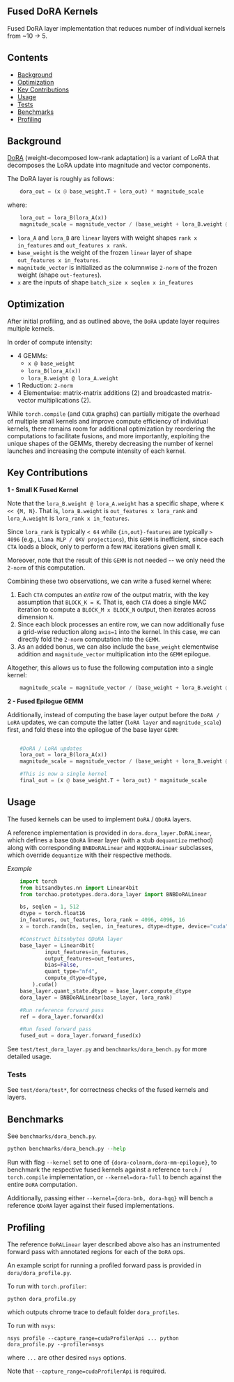 ## Fused DoRA Kernels

Fused DoRA layer implementation that reduces number of individual kernels from ~10 -> 5.

## Contents

- [Background](#background)
- [Optimization](#optimization)
- [Key Contributions](#key-contributions)
- [Usage](#usage)
- [Tests](#tests)
- [Benchmarks](#benchmarks)
- [Profiling](#profiling)

## Background

[DoRA](https://arxiv.org/abs/2402.09353) (weight-decomposed low-rank adaptation) is a variant of LoRA that decomposes the LoRA update into magnitude and vector components.

The DoRA layer is roughly as follows:

```python
    dora_out = (x @ base_weight.T + lora_out) * magnitude_scale
```

where:

```python
    lora_out = lora_B(lora_A(x))
    magnitude_scale = magnitude_vector / (base_weight + lora_B.weight @ lora_A.weight).norm(p=2, dim=1)
```

- `lora_A` and `lora_B` are `linear` layers with weight shapes `rank x in_features` and `out_features x rank`.
- `base_weight` is the weight of the frozen `linear` layer of shape `out_features x in_features`.
- `magnitude_vector` is initialized as the columnwise `2-norm` of the frozen weight (shape `out-features`).
- `x` are the inputs of shape `batch_size x seqlen x in_features`

## Optimization

After initial profiling, and as outlined above, the `DoRA` update layer requires multiple kernels.

In order of compute intensity:

- 4 GEMMs:
  - `x @ base_weight`
  - `lora_B(lora_A(x))`
  - `lora_B.weight @ lora_A.weight`
- 1 Reduction: `2-norm`
- 4 Elementwise: matrix-matrix additions (2) and broadcasted matrix-vector multiplications (2).

While `torch.compile` (and `CUDA` graphs) can partially mitigate the overhead of multiple small kernels and improve compute efficiency of individual kernels, there remains room for additional optimization by reordering the computations to facilitate fusions, and more importantly, exploiting the unique shapes of the GEMMs, thereby decreasing the number of kernel launches and increasing the compute intensity of each kernel.

## Key Contributions

**1 - Small K Fused Kernel**

Note that the `lora_B.weight @ lora_A.weight` has a specific shape, where `K << {M, N}`. That is, `lora_B.weight` is `out_features x lora_rank` and `lora_A.weight` is `lora_rank x in_features`.

Since `lora_rank` is typically `< 64` while `{in,out}-features` are typically `> 4096` (e.g., `Llama MLP / QKV projections`), this `GEMM` is inefficient, since each `CTA` loads a block, only to perform a few `MAC` iterations given small `K`.

Moreover, note that the result of this `GEMM` is not needed -- we only need the `2-norm` of this computation.

Combining these two observations, we can write a fused kernel where:

1. Each `CTA` computes an _entire_ row of the output matrix, with the key assumption that `BLOCK_K = K`. That is, each `CTA` does a single MAC iteration to compute a `BLOCK_M x BLOCK_N` output, then iterates across dimension `N`.
2. Since each block processes an entire row, we can now additionally fuse a grid-wise reduction along `axis=1` into the kernel. In this case, we can directly fold the `2-norm` computation into the `GEMM`.
3. As an added bonus, we can also include the `base_weight` elementwise addition and `magnitude_vector` multiplication into the `GEMM` epilogue.

Altogether, this allows us to fuse the following computation into a single kernel:

```python
    magnitude_scale = magnitude_vector / (base_weight + lora_B.weight @ lora_A.weight).norm(p=2, dim=1)
```

**2 - Fused Epilogue GEMM**

Additionally, instead of computing the base layer output before the `DoRA / LoRA` updates, we can compute the latter (`loRA layer` and `magnitude_scale`) first, and fold these into the epilogue of the base layer `GEMM`:

```python

    #DoRA / LoRA updates
    lora_out = lora_B(lora_A(x))
    magnitude_scale = magnitude_vector / (base_weight + lora_B.weight @ lora_A.weight).norm(p=2, dim=1)

    #This is now a single kernel
    final_out = (x @ base_weight.T + lora_out) * magnitude_scale
```

## Usage

The fused kernels can be used to implement `DoRA` / `QDoRA` layers.

A reference implementation is provided in `dora.dora_layer.DoRALinear`, which defines a base `QDoRA` linear layer (with a stub `dequantize` method) along with corresponding `BNBDoRALinear` and `HQQDoRALinear` subclasses, which override `dequantize` with their respective methods.

_Example_

```python
    import torch
    from bitsandbytes.nn import Linear4bit
    from torchao.prototypes.dora.dora_layer import BNBDoRALinear

    bs, seqlen = 1, 512
    dtype = torch.float16
    in_features, out_features, lora_rank = 4096, 4096, 16
    x = torch.randn(bs, seqlen, in_features, dtype=dtype, device="cuda")

    #Construct bitsnbytes QDoRA layer
    base_layer = Linear4bit(
            input_features=in_features,
            output_features=out_features,
            bias=False,
            quant_type="nf4",
            compute_dtype=dtype,
        ).cuda()
    base_layer.quant_state.dtype = base_layer.compute_dtype
    dora_layer = BNBDoRALinear(base_layer, lora_rank)

    #Run reference forward pass
    ref = dora_layer.forward(x)

    #Run fused forward pass
    fused_out = dora_layer.forward_fused(x)
```

See `test/test_dora_layer.py` and `benchmarks/dora_bench.py` for more detailed usage.

### Tests

See `test/dora/test*`, for correctness checks of the fused kernels and layers.

## Benchmarks

See `benchmarks/dora_bench.py`.

```python
python benchmarks/dora_bench.py --help
```

Run with flag `--kernel` set to one of `{dora-colnorm,dora-mm-epilogue}`, to benchmark the respective fused kernels against a reference `torch` / `torch.compile` implementation, or `--kernel=dora-full` to bench against the entire `DoRA` computation.

Additionally, passing either `--kernel={dora-bnb, dora-hqq}` will bench a reference `QDoRA` layer against their fused implementations.

## Profiling

The reference `DoRALinear` layer described above also has an instrumented forward pass with annotated regions for each of the `DoRA` ops.

An example script for running a profiled forward pass is provided in `dora/dora_profile.py`.

To run with `torch.profiler`:

```
python dora_profile.py
```

which outputs chrome trace to default folder `dora_profiles`.

To run with `nsys`:

```
nsys profile --capture_range=cudaProfilerApi ... python dora_profile.py --profiler=nsys
```

where `...` are other desired `nsys` options.

Note that `--capture_range=cudaProfilerApi` is required.
